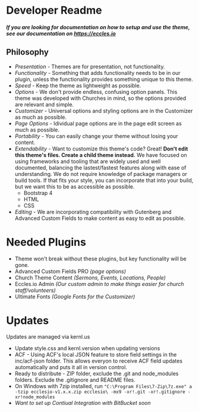 # Developer Readme

##### If you are looking for documentation on how to setup and use the theme, see our documentation on https://eccles.io

## Philosophy

- _Presentation_ - Themes are for presentation, not functionality.
- _Functionality_ - Something that adds functionality needs to be in our plugin, unless the functionality provides something unique to this theme.
- _Speed_ - Keep the theme as lightweight as possible.
- _Options_ - We don't provide endless, confusing option panels. This theme was developed with Churches in mind, so the options provided are relevant and simple.
- _Customizer_ - Universal options and styling options are in the Customizer as much as possible.
- _Page Options_ - Idividual page options are in the page edit screen as much as possible.
- _Portability_ - You can easily change your theme without losing your content.
- _Extendability_ - Want to customize this theme's code? Great! **Don't edit this theme's files. Create a child theme instead.** We have focused on using frameworks and tooling that are widely used and well documented, balancing the lastest/fastest features along with ease of understanding. We do not require knowledge of package managers or build tools. If that fits your style, you can incorporate that into your build, but we want this to be as accessible as possible.
  - Bootstrap 4
  - HTML
  - CSS
- _Editing_ - We are incorporating compatibility with Gutenberg and Advanced Custom Fields to make content as easy to edit as possible.

# Needed Plugins

- Theme won't break without these plugins, but key functionality will be gone.
- Advanced Custom Fields PRO _(page options)_
- Church Theme Content _(Sermons, Events, Locations, People)_
- Eccles.io Admin _(Our custom admin to make things easier for church staff/volunteers)_
- Ultimate Fonts _(Google Fonts for the Customizer)_

# Updates

Updates are managed via kernl.us

- Update style.css and kernl.version when updating versions
- ACF - Using ACF's local JSON feature to store field settings in the inc/acf-json folder. This allows everyon to receive ACF field updates automatically and puts it all in version control.
- Ready to distribute - ZIP folder, exclude the .git and node_modules folders. Exclude the .gitignore and README files.
- On Windows with 7zip installed, run `"C:\Program Files\7-Zip\7z.exe" a -tzip ecclesio-v1.x.x.zip ecclesio\ -mx9 -xr!.git -xr!.gitignore -xr!node_modules`
- _Want to set up Contiual Integration with BitBucket soon_
